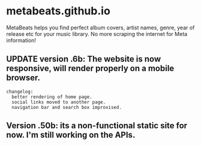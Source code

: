 # metabeats.github.io
MetaBeats helps you find perfect album covers, artist names, genre, year of release etc for your music library. No more scraping the internet for Meta information!
## UPDATE version .6b: The website is now responsive, will render properly on a mobile browser.
    changelog:
      better rendering of home page. 
      social links moved to another page.
      navigation bar and search box improvised.
## Version .50b: its a non-functional static site for now. I'm still working on the APIs.

